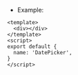 - Example:

```vue
<template>
  <div></div>
</template>
<script>
export default {
  name: 'DatePicker',
}
</script>
```
